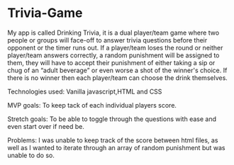 # Trivia-Game
My app is called Drinking Trivia, it is a dual player/team game where two people or groups will face-off to answer trivia questions before their opponent or the timer runs out. If a player/team loses the round or neither player/team answers correctly,  a random punishment will be assigned to them, they will have to accept their punishment of either taking a sip or chug of an “adult beverage” or even worse a shot of the winner's choice. If there is no winner then each player/team can choose the drink themselves. 

Technologies used:
Vanilla javascript,HTML and CSS

MVP goals:
To keep tack of each individual players score.

Stretch goals:
To be able to toggle through the questions with ease and even start over if need be.

Problems:
I was unable to keep track of the score between html files, as well as I wanted to iterate through an array of random punishment but was unable to do so.


